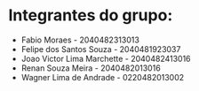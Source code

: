 # Integrantes do grupo:
- Fabio Moraes - 2040482313013 
- Felipe dos Santos Souza - 2040481923037 
- Joao Victor Lima Marchette - 2040482413016 
- Renan Souza Meira - 2040482013016 
- Wagner Lima de Andrade - 0220482013002
